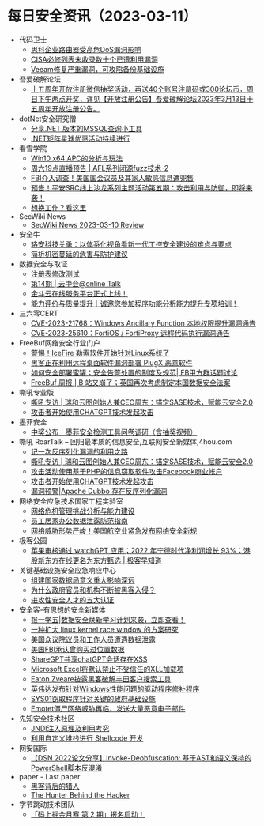 # 每日安全资讯（2023-03-11）

- 代码卫士
  - [思科企业路由器受高危DoS漏洞影响](https://mp.weixin.qq.com/s?__biz=MzI2NTg4OTc5Nw==&mid=2247515885&idx=1&sn=8bd8588f210b0b78430ead9ac6d5eeb1&chksm=ea948f87dde30691621e2aadd60a0a45bf17ed8880497e1c1b6489d2b57c7f52806f896318c4&scene=58&subscene=0#rd)
  - [CISA必修列表未收录数十个已遭利用漏洞](https://mp.weixin.qq.com/s?__biz=MzI2NTg4OTc5Nw==&mid=2247515885&idx=2&sn=26d62bc99cdd37f8365bae8a9b94dba5&chksm=ea948f87dde30691fa7f9887c40e755916adb1ef81c320c67bd9cf032e3495edbc2c16f71288&scene=58&subscene=0#rd)
  - [Veeam修复严重漏洞，可攻陷备份基础设施](https://mp.weixin.qq.com/s?__biz=MzI2NTg4OTc5Nw==&mid=2247515885&idx=3&sn=ffefe13a8f5da2c680df756b9e641cfd&chksm=ea948f87dde30691fda5efbd07f068606a775eb6e6e596b39f44c7f1cd843a4c64a24c1a88a7&scene=58&subscene=0#rd)
- 吾爱破解论坛
  - [十五周年开放注册微信抽奖活动，再送40个账号注册码或300论坛币，周日下午两点开奖，详见【开放注册公告】吾爱破解论坛2023年3月13日十五周年开放注册公告。](https://mp.weixin.qq.com/s?__biz=MjM5Mjc3MDM2Mw==&mid=2651139089&idx=1&sn=d72be9fb064df635f2453ca601ee3ab8&chksm=bd50bc458a273553d9e3cbae9584fbeb6743d3009e481d9a3870078645db8a8d10565af63964&scene=58&subscene=0#rd)
- dotNet安全研究僧
  - [分享.NET 版本的MSSQL查询小工具](https://mp.weixin.qq.com/s?__biz=MzUyOTc3NTQ5MA==&mid=2247487357&idx=1&sn=430d54f35bc9da30f00b7f6659c5a19e&chksm=fa5aa190cd2d2886a3bbd6e303810c4ab12a4d5d45642fc718a811c6143a9113c4920fbfec88&scene=58&subscene=0#rd)
  - [.NET矩阵星球优惠活动持续进行](https://mp.weixin.qq.com/s?__biz=MzUyOTc3NTQ5MA==&mid=2247487357&idx=2&sn=56616dd131443491bfce93939c233654&chksm=fa5aa190cd2d2886b2cdeae1eaca4d55794486b8b07fb36da424c0786c62d5ab30c3049db6ff&scene=58&subscene=0#rd)
- 看雪学院
  - [Win10 x64 APC的分析与玩法](https://mp.weixin.qq.com/s?__biz=MjM5NTc2MDYxMw==&mid=2458497622&idx=1&sn=51722755c61ffa41c3f1b47d4460d29b&chksm=b18e82dc86f90bcab176d369766f5a41ff801847d611681782d8468ed0a620274a72ed5e6d5d&scene=58&subscene=0#rd)
  - [周六19点直播预告 | AFL系列闭源fuzz技术-2](https://mp.weixin.qq.com/s?__biz=MjM5NTc2MDYxMw==&mid=2458497622&idx=2&sn=17ba8bc56045d1c658b5e8f1e9eb5b27&chksm=b18e82dc86f90bca875444df44d57f3d4a449f018d9a5d484f5f223bd326cab915c6047c5185&scene=58&subscene=0#rd)
  - [FBI介入调查！美国国会议员及其家人敏感信息遭兜售](https://mp.weixin.qq.com/s?__biz=MjM5NTc2MDYxMw==&mid=2458497622&idx=3&sn=55033349e8eac20adb2d8013a2168265&chksm=b18e82dc86f90bca6d4b2c10d3a1025d325a6043d53485713a67d58b92deb80bf973c76d0782&scene=58&subscene=0#rd)
  - [预告！平安SRC线上沙龙系列主题活动第五期：攻击利用与防御，即将来袭！](https://mp.weixin.qq.com/s?__biz=MjM5NTc2MDYxMw==&mid=2458497622&idx=4&sn=946573b80980e228f146e7aab09fec82&chksm=b18e82dc86f90bcadf86ff4c3a524c9686cea1a83d7952d5c2fd8824a3a9e26f8c42c870166f&scene=58&subscene=0#rd)
  - [想换工作？看这里](https://mp.weixin.qq.com/s?__biz=MjM5NTc2MDYxMw==&mid=2458497622&idx=5&sn=0ab263c351f34229aefb457c1ef659fd&chksm=b18e82dc86f90bcafbc56970fdbb1a3c1aaba62356aa4cf91a3b1917cce86bc6861ead7af96e&scene=58&subscene=0#rd)
- SecWiki News
  - [SecWiki News 2023-03-10 Review](http://www.sec-wiki.com/?2023-03-10)
- 安全牛
  - [珞安科技关勇：以体系化视角看新一代工控安全建设的难点与要点](https://mp.weixin.qq.com/s?__biz=MjM5Njc3NjM4MA==&mid=2651122833&idx=1&sn=451beff675d8b914df74f070cb9363b8&chksm=bd145c428a63d554cae9cf92b1278f2f75270e8e24cc57bb509b48000055c7f83f16be2db5a5&scene=58&subscene=0#rd)
  - [简析机密蔓延的危害与防护建议](https://mp.weixin.qq.com/s?__biz=MjM5Njc3NjM4MA==&mid=2651122833&idx=2&sn=9dcf5f5620010d50aa64ddfbb49cf7e1&chksm=bd145c428a63d554f6278424ca1b5f70cb384b3f25264f2b1d6af92c8cce70eed3bfb41319f7&scene=58&subscene=0#rd)
- 数据安全与取证
  - [注册表修改测试](https://mp.weixin.qq.com/s?__biz=MzIyNzU0NjIyMg==&mid=2247487445&idx=1&sn=2ab8b7f1e9e2eefe5527aa2f2b57c66c&chksm=e85ecad4df2943c2df2a090639139a2e997bda85e14ab94172f458936193deb90b330ef029f2&scene=58&subscene=0#rd)
  - [第14期 | 云中会@online Talk](https://mp.weixin.qq.com/s?__biz=MzIyNzU0NjIyMg==&mid=2247487445&idx=2&sn=152c2116263ad990c951f0ed7004179c&chksm=e85ecad4df2943c2cda9d6a133f1a38a57651d4580a399257e07504a671238582f2e25b44c33&scene=58&subscene=0#rd)
  - [金斗云在线服务平台正式上线！](https://mp.weixin.qq.com/s?__biz=MzIyNzU0NjIyMg==&mid=2247487445&idx=3&sn=e4f600b475416ed815dfa9de71008e0f&chksm=e85ecad4df2943c282c0f4acedb156e50e31960403cae45574582e4933b6760c1cc7876cf2ea&scene=58&subscene=0#rd)
  - [能力评价与质量提升｜诚邀您参加程序功能分析能力提升专项培训！](https://mp.weixin.qq.com/s?__biz=MzIyNzU0NjIyMg==&mid=2247487445&idx=4&sn=443fd57ce6e10debf57fdfe489724f41&chksm=e85ecad4df2943c2c7393072daddca96bc8396d27be8866befc33906dc520c9604c3fd466649&scene=58&subscene=0#rd)
- 三六零CERT
  - [CVE-2023-21768：Windows Ancillary Function 本地权限提升漏洞通告](https://mp.weixin.qq.com/s?__biz=MzU5MjEzOTM3NA==&mid=2247491937&idx=1&sn=e79a1e1a4a2f85628e807c3772899529&chksm=fe26e460c9516d76455e608f44dfde0516aab55b0731813b990c00d49cb3b260cd1afef8ff50&scene=58&subscene=0#rd)
  - [CVE-2023-25610：FortiOS / FortiProxy 远程代码执行漏洞通告](https://mp.weixin.qq.com/s?__biz=MzU5MjEzOTM3NA==&mid=2247491937&idx=2&sn=a3daf844724e4d23888453e193fd4c27&chksm=fe26e460c9516d76fd0c6632a2dfe1d87f6ec472cf0b135f284c78f8f525ff274ec355bebb20&scene=58&subscene=0#rd)
- FreeBuf网络安全行业门户
  - [警惕！IceFire 勒索软件开始针对Linux系统了](https://www.freebuf.com/news/360054.html)
  - [黑客正在利用远程桌面软件漏洞部署 PlugX 恶意软件](https://www.freebuf.com/news/360040.html)
  - [如何安全部署蜜罐；安全告警处置的制度及规范| FB甲方群话题讨论](https://www.freebuf.com/articles/neopoints/360038.html)
  - [FreeBuf 周报 | B 站又崩了；英国再次考虑制定本国数据安全法案](https://www.freebuf.com/news/359999.html)
- 嘶吼专业版
  - [嘶吼专访 | 瑞和云图创始人兼CEO周东：锚定SASE技术，赋能云安全2.0](https://mp.weixin.qq.com/s?__biz=MzI0MDY1MDU4MQ==&mid=2247558493&idx=1&sn=99054fc4c42dfca2220b2e028c984559&chksm=e9143567de63bc71422d665ebf1dc37e9fca2ff09ffc08316800b1884b0eb065f77d5bc8ead4&scene=58&subscene=0#rd)
  - [攻击者开始使用CHATGPT技术发起攻击](https://mp.weixin.qq.com/s?__biz=MzI0MDY1MDU4MQ==&mid=2247558493&idx=2&sn=61842befbdf65ffe782bedfc67dffe42&chksm=e9143567de63bc71d91681ad4adcb57abaff3e1e48d52850041e7d8086345b41dccbbdb01335&scene=58&subscene=0#rd)
- 墨菲安全
  - [中奖公布｜墨菲安全检测工具问卷调研（含抽奖视频）](https://mp.weixin.qq.com/s?__biz=MzkwOTM0MjI5NQ==&mid=2247486884&idx=1&sn=0288f8cd99553eaad2027193eb0cc7b3&chksm=c13d6e9cf64ae78a524c063bc601f4a33509d85de54d297e996271d7ad20398e3198bd2f7677&scene=58&subscene=0#rd)
- 嘶吼 RoarTalk – 回归最本质的信息安全,互联网安全新媒体,4hou.com
  - [记一次反序列化漏洞的利用之路](https://www.4hou.com/posts/XV3W)
  - [嘶吼专访 | 瑞和云图创始人兼CEO周东：锚定SASE技术，赋能云安全2.0](https://www.4hou.com/posts/oJEj)
  - [攻击活动使用基于PHP的信息窃取软件攻击Facebook商业帐户](https://www.4hou.com/posts/506B)
  - [攻击者开始使用CHATGPT技术发起攻击](https://www.4hou.com/posts/vJV5)
  - [漏洞预警|Apache Dubbo 存在反序列化漏洞](https://www.4hou.com/posts/DEBx)
- 网络安全应急技术国家工程实验室
  - [网络危机管理挑战分析与能力建设](https://mp.weixin.qq.com/s?__biz=MzUzNDYxOTA1NA==&mid=2247535316&idx=1&sn=5c16b8fc7b5bd865663f60e533c91a3e&chksm=fa93fc15cde47503a74efbcf10a7db2704c664b1e6b884f2b8fe1757d230bc8130039d24a483&scene=58&subscene=0#rd)
  - [员工居家办公数据泄露防范指南](https://mp.weixin.qq.com/s?__biz=MzUzNDYxOTA1NA==&mid=2247535316&idx=2&sn=fb6c2c577d03c323de76558fb30481e4&chksm=fa93fc15cde475039bb6ca98d6ea5a5a1554f976f323c1f6f14fe5a27f31716d0ba46ac73a4a&scene=58&subscene=0#rd)
  - [网络威胁形势严峻！美国航空业紧急发布网络安全新规](https://mp.weixin.qq.com/s?__biz=MzUzNDYxOTA1NA==&mid=2247535316&idx=3&sn=3568fb745c770e8ed7209ab7561e85ff&chksm=fa93fc15cde47503c21eb1ea037c526c83fc999187da993533ce397676ab63aebee8fc95fcff&scene=58&subscene=0#rd)
- 极客公园
  - [苹果审核通过 watchGPT 应用；2022 年宁德时代净利润增长 93%；港股新东方在线更名为东方甄选 | 极客早知道](https://mp.weixin.qq.com/s?__biz=MTMwNDMwODQ0MQ==&mid=2652984224&idx=1&sn=4a4695136f97a4b36279a04e03db8d9c&chksm=7e542e164923a70039db278936df6005346e9eb5542044bb01316f0219b7d0b242f56dbe17ed&scene=58&subscene=0#rd)
- 关键基础设施安全应急响应中心
  - [组建国家数据局意义重大影响深远](https://mp.weixin.qq.com/s?__biz=MzkyMzAwMDEyNg==&mid=2247535287&idx=1&sn=0e102bf7cf0097a50970870a559a5dad&chksm=c1e9c6e6f69e4ff09b8f07b95f5aa34b7ad4341c7e60cba41b023d37819f987401ebe48b7c13&scene=58&subscene=0#rd)
  - [为什么政府官员和机构不断被黑客入侵？](https://mp.weixin.qq.com/s?__biz=MzkyMzAwMDEyNg==&mid=2247535287&idx=2&sn=28db25a8080d4e11425a7ed47328a9e1&chksm=c1e9c6e6f69e4ff0428791035c015b8eac024fa0c61276fb361b79547ed5a23337ab061a258f&scene=58&subscene=0#rd)
  - [进攻性安全人才的五大认证](https://mp.weixin.qq.com/s?__biz=MzkyMzAwMDEyNg==&mid=2247535287&idx=3&sn=126e9e18756e2e2024d4e8f691b61bb2&chksm=c1e9c6e6f69e4ff00a6b0ab745169eef122931425fdf3612fc46f8419ab593361637a010e9c1&scene=58&subscene=0#rd)
- 安全客-有思想的安全新媒体
  - [报一学五|数据安全焕新学习计划来袭，立即查看！](https://www.anquanke.com/post/id/287322)
  - [一种扩大 linux kernel race window 的方案研究](https://www.anquanke.com/post/id/287284)
  - [美国众议院议员和工作人员遭遇数据泄露](https://www.anquanke.com/post/id/287299)
  - [美国FBI承认曾购买过位置数据](https://www.anquanke.com/post/id/287291)
  - [ShareGPT共享chatGPT会话存在XSS](https://www.anquanke.com/post/id/287249)
  - [Microsoft Excel将默认禁止不受信任的XLL加载项](https://www.anquanke.com/post/id/287308)
  - [Eaton Zveare披露黑客破解丰田客户搜索工具](https://www.anquanke.com/post/id/287286)
  - [英伟达发布针对Windows性能问题的驱动程序修补程序](https://www.anquanke.com/post/id/287282)
  - [SYS01窃取程序针对关键的政府基础设施](https://www.anquanke.com/post/id/287279)
  - [Emotet僵尸网络威胁再临，发送大量恶意电子邮件](https://www.anquanke.com/post/id/287267)
- 先知安全技术社区
  - [JNDI注入原理及利用考究](https://xz.aliyun.com/t/12277)
  - [利用自定义堆栈进行 Shellcode 开发](https://xz.aliyun.com/t/12273)
- 网安国际
  - [【DSN 2022论文分享】Invoke-Deobfuscation: 基于AST和语义保持的PowerShell脚本反混淆](https://mp.weixin.qq.com/s?__biz=MzA4ODYzMjU0NQ==&mid=2652312255&idx=1&sn=260c8da492bfa3b4867c41be6d37909d&chksm=8bc48f31bcb306275802f97a29880f761de59c02ecd1cdccc4e627c4f638e02ee2bb1574da3a&scene=58&subscene=0#rd)
- paper - Last paper
  - [黑客背后的猎人](https://paper.seebug.org/2053/)
  - [The Hunter Behind the Hacker](https://paper.seebug.org/2054/)
- 字节跳动技术团队
  - [「码上掘金月赛 第 2 期」报名启动！](https://mp.weixin.qq.com/s?__biz=MzI1MzYzMjE0MQ==&mid=2247501669&idx=1&sn=5f186efc5a602be72ce0651e7cbb46bd&chksm=e9d30c87dea4859116fc6ed9ff364395177f58512fe8ffded2c4f6328155b6435e81b80e864e&scene=58&subscene=0#rd)
